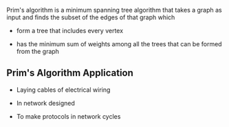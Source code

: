 Prim's algorithm is a minimum spanning tree algorithm that takes a graph as input and finds the subset of the edges of that graph which

* form a tree that includes every vertex

* has the minimum sum of weights among all the trees that can be formed from the graph


## Prim's Algorithm Application

* Laying cables of electrical wiring

* In network designed

* To make protocols in network cycles
